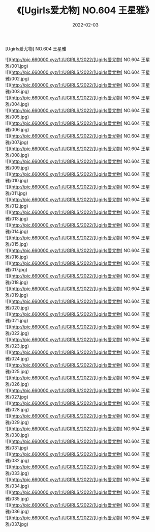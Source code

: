 ﻿---
layout: post
title:  《[Ugirls爱尤物] NO.604 王星雅》
date:   2022-02-03
img: http://pic.660000.xyz/1:/UGIRLS/2022/[Ugirls爱尤物] NO.604 王星雅/000.jpg
categories: [美女, 清纯, 唯美]
---

[Ugirls爱尤物] NO.604 王星雅

 ![](http://pic.660000.xyz/1:/UGIRLS/2022/[Ugirls爱尤物] NO.604 王星雅/001.jpg) <br>![](http://pic.660000.xyz/1:/UGIRLS/2022/[Ugirls爱尤物] NO.604 王星雅/002.jpg) <br>![](http://pic.660000.xyz/1:/UGIRLS/2022/[Ugirls爱尤物] NO.604 王星雅/003.jpg) <br>![](http://pic.660000.xyz/1:/UGIRLS/2022/[Ugirls爱尤物] NO.604 王星雅/004.jpg) <br>![](http://pic.660000.xyz/1:/UGIRLS/2022/[Ugirls爱尤物] NO.604 王星雅/005.jpg) <br>![](http://pic.660000.xyz/1:/UGIRLS/2022/[Ugirls爱尤物] NO.604 王星雅/006.jpg) <br>![](http://pic.660000.xyz/1:/UGIRLS/2022/[Ugirls爱尤物] NO.604 王星雅/007.jpg) <br>![](http://pic.660000.xyz/1:/UGIRLS/2022/[Ugirls爱尤物] NO.604 王星雅/008.jpg) <br>![](http://pic.660000.xyz/1:/UGIRLS/2022/[Ugirls爱尤物] NO.604 王星雅/009.jpg) <br>![](http://pic.660000.xyz/1:/UGIRLS/2022/[Ugirls爱尤物] NO.604 王星雅/010.jpg) <br>![](http://pic.660000.xyz/1:/UGIRLS/2022/[Ugirls爱尤物] NO.604 王星雅/011.jpg) <br>![](http://pic.660000.xyz/1:/UGIRLS/2022/[Ugirls爱尤物] NO.604 王星雅/012.jpg) <br>![](http://pic.660000.xyz/1:/UGIRLS/2022/[Ugirls爱尤物] NO.604 王星雅/013.jpg) <br>![](http://pic.660000.xyz/1:/UGIRLS/2022/[Ugirls爱尤物] NO.604 王星雅/014.jpg) <br>![](http://pic.660000.xyz/1:/UGIRLS/2022/[Ugirls爱尤物] NO.604 王星雅/015.jpg) <br>![](http://pic.660000.xyz/1:/UGIRLS/2022/[Ugirls爱尤物] NO.604 王星雅/016.jpg) <br>![](http://pic.660000.xyz/1:/UGIRLS/2022/[Ugirls爱尤物] NO.604 王星雅/017.jpg) <br>![](http://pic.660000.xyz/1:/UGIRLS/2022/[Ugirls爱尤物] NO.604 王星雅/018.jpg) <br>![](http://pic.660000.xyz/1:/UGIRLS/2022/[Ugirls爱尤物] NO.604 王星雅/019.jpg) <br>![](http://pic.660000.xyz/1:/UGIRLS/2022/[Ugirls爱尤物] NO.604 王星雅/020.jpg) <br>![](http://pic.660000.xyz/1:/UGIRLS/2022/[Ugirls爱尤物] NO.604 王星雅/021.jpg) <br>![](http://pic.660000.xyz/1:/UGIRLS/2022/[Ugirls爱尤物] NO.604 王星雅/022.jpg) <br>![](http://pic.660000.xyz/1:/UGIRLS/2022/[Ugirls爱尤物] NO.604 王星雅/023.jpg) <br>![](http://pic.660000.xyz/1:/UGIRLS/2022/[Ugirls爱尤物] NO.604 王星雅/024.jpg) <br>![](http://pic.660000.xyz/1:/UGIRLS/2022/[Ugirls爱尤物] NO.604 王星雅/025.jpg) <br>![](http://pic.660000.xyz/1:/UGIRLS/2022/[Ugirls爱尤物] NO.604 王星雅/026.jpg) <br>![](http://pic.660000.xyz/1:/UGIRLS/2022/[Ugirls爱尤物] NO.604 王星雅/027.jpg) <br>![](http://pic.660000.xyz/1:/UGIRLS/2022/[Ugirls爱尤物] NO.604 王星雅/028.jpg) <br>![](http://pic.660000.xyz/1:/UGIRLS/2022/[Ugirls爱尤物] NO.604 王星雅/029.jpg) <br>![](http://pic.660000.xyz/1:/UGIRLS/2022/[Ugirls爱尤物] NO.604 王星雅/030.jpg) <br>![](http://pic.660000.xyz/1:/UGIRLS/2022/[Ugirls爱尤物] NO.604 王星雅/031.jpg) <br>![](http://pic.660000.xyz/1:/UGIRLS/2022/[Ugirls爱尤物] NO.604 王星雅/032.jpg) <br>![](http://pic.660000.xyz/1:/UGIRLS/2022/[Ugirls爱尤物] NO.604 王星雅/033.jpg) <br>![](http://pic.660000.xyz/1:/UGIRLS/2022/[Ugirls爱尤物] NO.604 王星雅/034.jpg) <br>![](http://pic.660000.xyz/1:/UGIRLS/2022/[Ugirls爱尤物] NO.604 王星雅/035.jpg) <br>![](http://pic.660000.xyz/1:/UGIRLS/2022/[Ugirls爱尤物] NO.604 王星雅/036.jpg) <br>![](http://pic.660000.xyz/1:/UGIRLS/2022/[Ugirls爱尤物] NO.604 王星雅/037.jpg) <br>